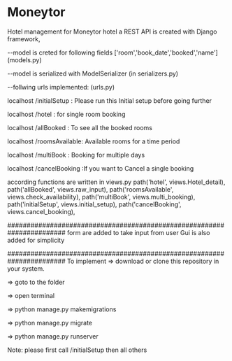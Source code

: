 # Moneytor
Hotel management for Moneytor hotel
a REST API is created with Django framework,

--model is creted for following fields ['room','book_date','booked','name'] (models.py)

--model is serialized with ModelSerializer (in serializers.py)


--follwing urls implemented: (urls.py)

  localhost <ip>  /initialSetup :	Please run this Initial setup before going further
	
  localhost <ip>  /hotel	:	for single room booking
  
  localhost <ip>  /allBooked :	To see all the booked rooms
  
  localhost <ip>  /roomsAvailable: Available rooms for a time period
  
  localhost <ip>  /multiBook : 	Booking for multiple days

  localhost <ip>  /cancelBooking :If you want to Cancel a single booking
  
  
  
  
  according functions are written in views.py
    path('hotel', views.Hotel_detail),
    path('allBooked', views.raw_input),
    path('roomsAvailable', views.check_availability),
    path('multiBook', views.multi_booking),
    path('initialSetup', views.initial_setup),
    path('cancelBooking', views.cancel_booking),

#######################################################################
form are added to take input from user
Gui is also added for simplicity


#######################################################################
To implement
=> download or clone this repository in your system.

=> goto to the folder

=> open terminal

=> python manage.py makemigrations

=> python manage.py migrate

=> python manage.py runserver

Note: please first call /initialSetup then all others

